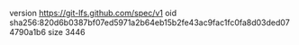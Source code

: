 version https://git-lfs.github.com/spec/v1
oid sha256:820d6b0387bf07ed5971a2b64eb15b2fe43ac9fac1fc0fa8d03ded074790a1b6
size 3446
